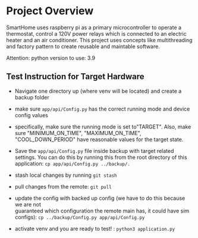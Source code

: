 # Project Overview
SmartHome uses raspberry pi as a primary microcontroller to operate a thermostat, control a 120V power relays which is connected to an electric heater and an air conditioner. This project uses concepts like multithreading and factory pattern to create reusable and maintable software. 

Attention: python version to use: 3.9


## Test Instruction for Target Hardware

- Navigate one directory up (where venv will be located) and create a backup folder 

- make sure ```app/api/Config.py``` has the correct running mode and device config values  

- specifically, make sure the running mode is set to"TARGET". Also, make sure "MINIMUM_ON_TIME", 
"MAXIMUM_ON_TIME", "COOL_DOWN_PERIOD" have reasonable values for the target 
state.  

- Save the ```app/api/Config.py``` file inside backup with target related settings. 
You can do this by running this from the root directory of this application: 
```cp app/api/Config.py ../backup/.```

- stash local changes by running ```git stash``` 

- pull changes from the remote: ```git pull``` 

- update the config with backed up config (we have to do this because we are not  
guaranteed which configuration the remote main has, it could have sim configs): 
```cp ../backup/Config.py app/api/Config.py``` 

- activate venv and you are ready to test! : ```python3 application.py```


